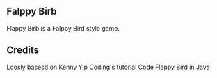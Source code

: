 ## Falppy Birb
Flappy Birb is a Falppy Bird style game. 


## Credits
Loosly basesd on Kenny Yip Coding's tutorial [Code Flappy Bird in Java](https://youtu.be/Xw2MEG-FBsE?si=alsffBxDHtVXFcpl)